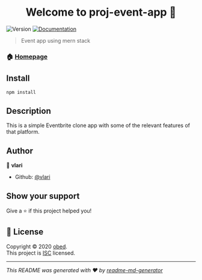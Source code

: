 <h1 align="center">Welcome to proj-event-app 👋</h1>
<p>
  <img alt="Version" src="https://img.shields.io/badge/version-1.0.0-blue.svg?cacheSeconds=2592000" />
  <a href="https://github.com/vlari/Proj-Event-App#readme" target="_blank">
    <img alt="Documentation" src="https://img.shields.io/badge/documentation-yes-brightgreen.svg" />
  </a>
</p>

> Event app using mern stack

### 🏠 [Homepage](https://github.com/vlari/Proj-Event-App#readme)

## Install

```sh
npm install
```

## Description

This is a simple Eventbrite clone app with some of the relevant features of that platform.

## Author

👤 **vlari**

* Github: [@vlari](https://github.com/vlari)

## Show your support

Give a ⭐️ if this project helped you!

## 📝 License

Copyright © 2020 [obed](https://github.com/vlari).<br />
This project is [ISC](https://github.com/vlari/Proj-Event-App/blob/master/LICENSE) licensed.

***
_This README was generated with ❤️ by [readme-md-generator](https://github.com/kefranabg/readme-md-generator)_
